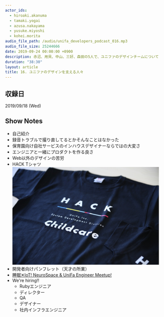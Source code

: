 ```yaml
---
actor_ids:
  - hiroaki.akanuma
  - tamaki.yogai
  - azusa.nakayama
  - yusuke.miyoshi
  - kohei.morita
audio_file_path: /audio/unifa_developers_podcast_016.mp3
audio_file_size: 25244666
date: 2019-09-24 00:00:00 +0900
description: 赤沼、用貝、中山、三好、森田の5人で、ユニファのデザインチームについて話しました。
duration: "38:30"
layout: article
title: 16. ユニファのデザインを支える人々
---
```


## 収録日

2019/09/18 (Wed)

## Show Notes

- 自己紹介
- 録音トラブルで撮り直してるとかそんなことはなかった
- 保育園向け自社サービスのインハウスデザイナーならではの大変さ
- エンジニアと一緒にプロダクトを作る良さ
- Web以外のデザインの苦労
- HACK Tシャツ
  ![HACK Tシャツ](/images/snapshots/hack_tshirt.jpg "HACK Tシャツ")
- 開発者向けパンフレット（天才の所業）
- [睡眠✕IoT! NeuroSpace & UniFa Engineer Meetup!](https://unifa.connpass.com/event/145970/)
- We're hiring!!
  - Rubyエンジニア
  - ディレクター
  - QA
  - デザイナー
  - 社内インフラエンジニア
